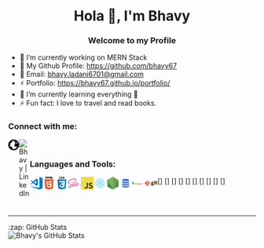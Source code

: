 <h1 align="center">Hola 👋, I'm Bhavy</h1>
<h3 align="center">Welcome to my Profile</h3>



- 🔭 I’m currently working on MERN Stack
- 🔗 My Github Profile: https://github.com/bhavy67
- 📩 Email: bhavy.ladani6701@gmail.com
- ⚡ Portfolio: https://bhavy67.github.io/portfolio/
- 🌱 I’m currently learning everything 🤣
- ⚡ Fun fact: I love to travel and read books.


### Connect with me:

[<img align="left" alt="Bhavy" width="22px" src="https://raw.githubusercontent.com/iconic/open-iconic/master/svg/globe.svg" />][website]
[<img align="left" alt="Bhavy | LinkedIn" width="22px" src="https://cdn.jsdelivr.net/npm/simple-icons@v3/icons/linkedin.svg" />][linkedin]


<br />

### Languages and Tools:

[<img align="left" alt="Visual Studio Code" width="26px" src="https://raw.githubusercontent.com/github/explore/80688e429a7d4ef2fca1e82350fe8e3517d3494d/topics/visual-studio-code/visual-studio-code.png" />]
[<img align="left" alt="HTML5" width="26px" src="https://raw.githubusercontent.com/github/explore/80688e429a7d4ef2fca1e82350fe8e3517d3494d/topics/html/html.png" />]
[<img align="left" alt="CSS3" width="26px" src="https://raw.githubusercontent.com/github/explore/80688e429a7d4ef2fca1e82350fe8e3517d3494d/topics/css/css.png" />]
[<img align="left" alt="Sass" width="26px" src="https://raw.githubusercontent.com/github/explore/80688e429a7d4ef2fca1e82350fe8e3517d3494d/topics/sass/sass.png" />]
[<img align="left" alt="JavaScript" width="26px" src="https://raw.githubusercontent.com/github/explore/80688e429a7d4ef2fca1e82350fe8e3517d3494d/topics/javascript/javascript.png" />]
[<img align="left" alt="React" width="26px" src="https://raw.githubusercontent.com/github/explore/80688e429a7d4ef2fca1e82350fe8e3517d3494d/topics/react/react.png" />]
[<img align="left" alt="Node.js" width="26px" src="https://raw.githubusercontent.com/github/explore/80688e429a7d4ef2fca1e82350fe8e3517d3494d/topics/nodejs/nodejs.png" />]
[<img align="left" alt="SQL" width="26px" src="https://raw.githubusercontent.com/github/explore/80688e429a7d4ef2fca1e82350fe8e3517d3494d/topics/sql/sql.png" />]
[<img align="left" alt="MongoDB" width="26px" src="https://raw.githubusercontent.com/github/explore/80688e429a7d4ef2fca1e82350fe8e3517d3494d/topics/mongodb/mongodb.png" />]
[<img align="left" alt="Git" width="26px" src="https://raw.githubusercontent.com/github/explore/80688e429a7d4ef2fca1e82350fe8e3517d3494d/topics/git/git.png" />]

<br />
<br />

---

  <summary>:zap: GitHub Stats</summary>

  <img align="left" alt="Bhavy's GitHub Stats" src="https://github-readme-stats.vercel.app/api?username=bhavy67&show_icons=true&theme=radical" />



[website]: https://bhavy67.github.io/portfolio/
[linkedin]: https://www.linkedin.com/in/bhavyladani/

